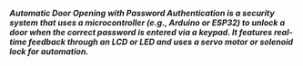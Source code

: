 _**Automatic Door Opening with Password Authentication is a security system that uses a microcontroller (e.g., Arduino or ESP32) to unlock a door when the correct password is entered via a keypad. It features real-time feedback through an LCD or LED and uses a servo motor or solenoid lock for automation.**_
